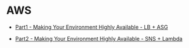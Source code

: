 # AWS

- [Part1 - Making Your Environment Highly Available - LB + ASG](https://github.com/DonghaoWu/AWS/blob/master/AWS-SAA/High-availability(part1).md) 

- [Part2 - Making Your Environment Highly Available - SNS + Lambda](https://github.com/DonghaoWu/AWS/blob/master/AWS-SAA/High-availability(part2).md) 